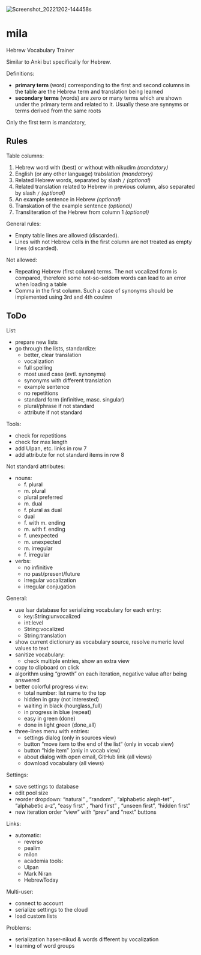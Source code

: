![Screenshot_20221202-144458s](https://user-images.githubusercontent.com/59378400/205405480-b388d782-1288-4efa-838a-b7f5986baf1e.jpg)

# mila
 Hebrew Vocabulary Trainer

Similar to Anki but specifically for Hebrew.

Definitions:
- **primary term** (word) corresponding to the first and second columns in the table are the Hebrew term and translation being learned
- **secondary terms** (words) are zero or many terms which are shown under the primary term and related to it. Usually these are synnyms or terms derived from the same roots

Only the first term is mandatory,

## Rules

Table columns:
1. Hebrew word with (best) or without with nikudim _(mandatory)_
2. English (or any other language) trabslation _(mandatory)_
3. Related Hebrew words, separated by slash `/` _(optional)_
4. Related translation related to Hebrew in previous column, also separated by slash `/` _(optional)_
5. An example sentence in Hebrew _(optional)_
6. Transkation of the example sentence _(optional)_
7. Transliteration of the Hebrew from column 1 _(optional)_

General rules:
- Empty table lines are allowed (discarded).
- Lines with not Hebrew cells in the first column are not treated as empty lines (discarded).

Not allowed:
- Repeating Hebrew (first column) terms. The not vocalized form is compared, therefore some not-so-seldom
words can lead to an error when loading a table
- Comma in the first column. Such a case of synonyms should be implemented using 3rd and 4th coulmn

## ToDo

List:
- prepare new lists
- go through the lists, standardize:
  - better, clear translation
  - vocalization
  - full spelling
  - most used case (evtl. synonyms)
  - synonyms with different translation
  - example sentence
  - no repetitions
  - standard form (infinitive, masc. singular)
  - plural/phrase if not standard
  - attribute if not standard

Tools:
- check for repetitions
- check for max length
- add Ulpan, etc. links in row 7
- add attribute for not standard items in row 8

Not standard attributes:
- nouns:
  - f. plural
  - m. plural
  - plural preferred
  - m. dual
  - f. plural as dual
  - dual
  - f. with m. ending
  - m. with f. ending
  - f. unexpected
  - m. unexpected
  - m. irregular
  - f. irregular
- verbs:
  - no infinitive
  - no past/present/future
  - irregular vocalization
  - irregular conjugation

General:
- use Isar database for serializing vocabulary for each entry:
  - key:String:unvocalized
  - int:level
  - String:vocalized
  - String:translation
- show current dictionary as vocabulary source, resolve numeric level values to text
- sanitize vocabulary:
  - check multiple entries, show an extra view
- copy to clipboard on click
- algorithm using “growth” on each iteration, negative value after being answered
- better colorful progress view:
  - total number: list name to the top
  - hidden in gray (not interested)
  - waiting in black (hourglass_full)
  - in progress in blue (repeat)
  - easy in green (done)
  - done in light green (done_all)
- three-lines menu with entries:
  - settings dialog (only in sources view)
  - button “move item to the end of the list“ (only in vocab view)
  - button “hide item” (only in vocab view)
  - about dialog with open email, GitHub link (all views)
  - download vocabulary (all views)

Settings:
- save settings to database
- edit pool size
- reorder dropdown: “natural” , “random” , “alphabetic aleph-tet” , “alphabetic a-z”, “easy first” , “hard first” , “unseen first”, “hidden first”
- new iteration order “view” with “prev” and “next” buttons

Links:
- automatic:
  - reverso
  - pealim
  - milon
  - academia
tools:
  - Ulpan
  - Mark Niran
  - HebrewToday

Multi-user:
- connect to account
- serialize settings to the cloud
- load custom lists

Problems:
- serialization haser-nikud & words different by vocalization
- learning of word groups
